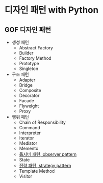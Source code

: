 # 디자인 패턴 with Python

## GOF 디자인 패턴
- 생성 패턴
	- Abstract Factory
	- Builder
	- Factory Method
	- Prototype
	- Singleton
- 구조 패턴
	- Adapter
	- Bridge
	- Composite
	- Decorator
	- Facade
	- Flyweight
	- Proxy
- 행위 패턴
	- Chain of Responsibility
	- Command
	- Interpreter
	- Iterator
	- Mediator
	- Memento
	- [옵저버 패턴, observer pattern](observer_pattern.ipynb)
	- State
	- [전략 패턴, strategy pattern](strategy_pattern.ipynb)
	- Template Method
	- Visitor
